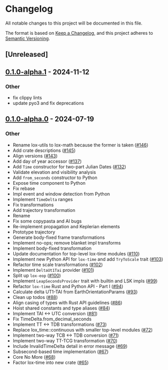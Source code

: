 # Changelog
All notable changes to this project will be documented in this file.

The format is based on [Keep a Changelog](https://keepachangelog.com/en/1.0.0/),
and this project adheres to [Semantic Versioning](https://semver.org/spec/v2.0.0.html).

## [Unreleased]

## [0.1.0-alpha.1](https://github.com/lox-space/lox/compare/lox-time-v0.1.0-alpha.0...lox-time-v0.1.0-alpha.1) - 2024-11-12

### Other

- fix clippy lints
- update pyo3 and fix deprecations

## [0.1.0-alpha.0](https://github.com/lox-space/lox/releases/tag/lox-time-v0.1.0-alpha.0) - 2024-07-19

### Other
- Rename lox-utils to lox-math because the former is taken ([#146](https://github.com/lox-space/lox/pull/146))
- Add crate descriptions ([#145](https://github.com/lox-space/lox/pull/145))
- Align versions ([#143](https://github.com/lox-space/lox/pull/143))
- Add day of year accessor ([#137](https://github.com/lox-space/lox/pull/137))
- Add `Time` constructor for two-part Julian Dates ([#132](https://github.com/lox-space/lox/pull/132))
- Validate elevation and visibility analysis
- Add `from_seconds` constructor to Python
- Expose time component to Python
- Fix rebase
- Impl event and window detection from Python
- Implement `TimeDelta` ranges
- Fix transformations
- Add trajectory transformation
- Rename
- Fix some copypasta and AI bugs
- Re-implement propagation and Keplerian elements
- Prototype trajectory
- Generate body-fixed frame transformations
- Implement no-ops; remove blanket impl transforms
- Implement body-fixed transformation
- Update documentation for top-level lox-time modules ([#110](https://github.com/lox-space/lox/pull/110))
- Implement new Python API for `lox-time` and add `TryToScale` trait ([#103](https://github.com/lox-space/lox/pull/103))
- Refactor time scale transformations ([#102](https://github.com/lox-space/lox/pull/102))
- Implement `DeltaUt1Tai` provider ([#101](https://github.com/lox-space/lox/pull/101))
- Split up `lox-eop` ([#100](https://github.com/lox-space/lox/pull/100))
- Implement `LeapSecondsProvider` trait with builtin and LSK impls ([#99](https://github.com/lox-space/lox/pull/99))
- Refactor `lox-time` Rust and Python API - Part I ([#94](https://github.com/lox-space/lox/pull/94))
- Calculate delta UT1-TAI from EarthOrientationParams ([#93](https://github.com/lox-space/lox/pull/93))
- Clean up todos ([#88](https://github.com/lox-space/lox/pull/88))
- Align casing of types with Rust API guidelines ([#86](https://github.com/lox-space/lox/pull/86))
- Hoist shared constants and type aliases ([#84](https://github.com/lox-space/lox/pull/84))
- Implement TAI <-> UTC conversion ([#81](https://github.com/lox-space/lox/pull/81))
- Fix TimeDelta.from_decimal_seconds
- Implement TT <-> TDB transformations ([#73](https://github.com/lox-space/lox/pull/73))
- Replace lox_time::continuous with smaller top-level modules ([#72](https://github.com/lox-space/lox/pull/72))
- Implement two-way TCB <-> TDB conversion ([#71](https://github.com/lox-space/lox/pull/71))
- Implement two-way TT-TCG transformation ([#70](https://github.com/lox-space/lox/pull/70))
- Include InvalidTimeDelta detail in error message ([#69](https://github.com/lox-space/lox/pull/69))
- Subsecond-based time implementation ([#67](https://github.com/lox-space/lox/pull/67))
- Core No More ([#68](https://github.com/lox-space/lox/pull/68))
- Factor lox-time into new crate ([#65](https://github.com/lox-space/lox/pull/65))
